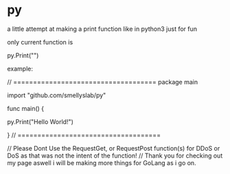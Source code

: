 # py
a little attempt at making a print function like in python3 just for fun

only current function is

py.Print("")

example:


// ====================================
package main

import "github.com/smellyslab/py"

func main() {
  
  py.Print("Hello World!")

}
// ====================================

// Please Dont Use the RequestGet, or RequestPost function(s) for DDoS or DoS as that was not the intent of the function!
// Thank you for checking out my page aswell i will be making more things for GoLang as i go on.
